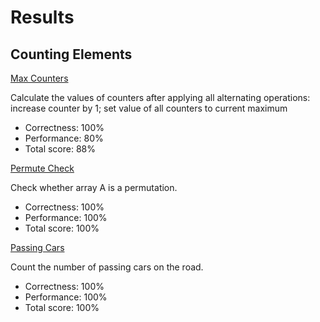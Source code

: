 # Results

## Counting Elements

[Max Counters](https://github.com/SebastianArriagada/python-work/blob/main/codility/MaxCounters.py)

Calculate the values of counters after applying all alternating operations: increase counter by 1; set value of all counters to current maximum

 - Correctness: 100%
 - Performance: 80%
 - Total score: 88%

[Permute Check](https://github.com/SebastianArriagada/python-work/blob/main/codility/MaxCounters.py)

Check whether array A is a permutation.
 - Correctness: 100%
 - Performance: 100%
 - Total score: 100%

 [Passing Cars](https://github.com/SebastianArriagada/python-work/blob/main/codility/PassingCars.py)

Count the number of passing cars on the road.
 - Correctness: 100%
 - Performance: 100%
 - Total score: 100%